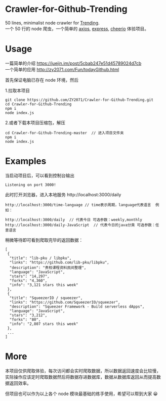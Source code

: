 # Crawler-for-Github-Trending

50 lines, minimalist node crawler for [Trending](https://github.com/trending?since=daily).  
一个 50 行的 node 爬虫，一个简单的 [axios](https://github.com/axios/axios), [express](https://github.com/expressjs/express), [cheerio](https://github.com/cheeriojs/cheerio) 体验项目。

# Usage

一篇简单的介绍 https://juejin.im/post/5cbab247e51d45789024d7cb  
一个简单的应用 http://zy2071.com/Fun/todayGithub.html

首先保证电脑已存在 node 环境，然后

1.拉取本项目

```
git clone https://github.com/ZY2071/Crawler-for-Github-Trending.git
cd Crawler-for-Github-Trending
npm i
node index.js
```

2.或者下载本项目压缩包，解压

```
cd Crawler-for-Github-Trending-master  // 进入项目文件夹
npm i
node index.js
```

# Examples

当启动项目后，可以看到控制台输出

```
Listening on port 3000!
```

此时打开浏览器，进入本地服务 http://localhost:3000/daily

```
http://localhost:3000/time-language // time表示周期，language代表语言  例如：

http://localhost:3000/daily  // 代表今日 可选参数：weekly,monthly
http://localhost:3000/daily-JavaScript  // 代表今日的java分类 可选参数：任意语言
```

稍微等待即可看到爬取完毕的返回数据：

```
[
 {
  "title": "lib-pku / libpku",
  "links": "https://github.com/lib-pku/libpku",
  "description": "贵校课程资料民间整理",
  "language": "JavaScript",
  "stars": "14,297",
  "forks": "4,360",
  "info": "3,121 stars this week"
 },
 {
  "title": "SqueezerIO / squeezer",
  "links": "https://github.com/SqueezerIO/squeezer",
  "description": "Squeezer Framework - Build serverless dApps",
  "language": "JavaScript",
  "stars": "3,212",
  "forks": "80",
  "info": "2,807 stars this week"
 },
 ...
]
```

# More

本项目仅供爬取体验，每次访问都会实时爬取数据，所以数据返回速度会比较慢，实际操作应该定时爬取数据然后将数据存进数据库，数据从数据库返回从而提高数据返回效率。

但项目也可以作为以上各个 node 模块最基础的练手使用，希望可以帮到大家 😀
